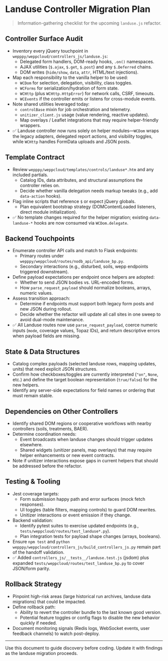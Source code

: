 # Landuse Controller Migration Plan
> Information-gathering checklist for the upcoming `landuse.js` refactor.

## Controller Surface Audit
- Inventory every jQuery touchpoint in `wepppy/weppcloud/controllers_js/landuse.js`:
  - Delegated form handlers, DOM-ready hooks, `.on()` namespaces.
  - AJAX utilities (`$.ajax`, `$.get`, `$.post`) and any `$.Deferred` chains.
  - DOM writes (`hide/show`, `data`, `attr`, HTML/text injections).
- Map each responsibility to the vanilla helper to be used:
  - `WCDom` for selection, delegation, visibility, class toggles.
  - `WCForms` for serialization/hydration of form state.
  - `WCHttp` (plus `WCHttp.HttpError`) for network calls, CSRF, timeouts.
  - `WCEvents` if the controller emits or listens for cross-module events.
- Note shared utilities leveraged today:
  - `controlBase` mixin for job orchestration and telemetry.
  - `unitizer_client.js` usage (value rendering, reactive updates).
  - Map overlays / Leaflet integrations that may require helper-friendly wrappers.
- ✅ Landuse controller now runs solely on helper modules—`WCDom` wraps the legacy adapters, delegated report actions, and visibility toggles, while `WCHttp` handles FormData uploads and JSON posts.

## Template Contract
- Review `wepppy/weppcloud/templates/controls/landuse*.htm` and any included partials.
  - Catalog IDs, data attributes, and structural assumptions the controller relies on.
  - Decide whether vanilla delegation needs markup tweaks (e.g., add `data-action` hooks).
- Flag inline scripts that reference `$` or expect jQuery globals.
  - Plan equivalent bootstrap strategy (DOMContentLoaded listeners, direct module initialization).
- ✅ No template changes required for the helper migration; existing `data-landuse-*` hooks are now consumed via `WCDom.delegate`.

## Backend Touchpoints
- Enumerate controller API calls and match to Flask endpoints:
  - Primary routes under `wepppy/weppcloud/routes/nodb_api/landuse_bp.py`.
  - Secondary interactions (e.g., disturbed, soils, wepp endpoints triggered downstream).
- Define payload expectations per endpoint once helpers are adopted:
  - Whether to send JSON bodies vs. URL-encoded forms.
  - How `parse_request_payload` should normalize booleans, arrays, numeric values.
- Assess transition approach:
  - Determine if endpoints must support both legacy form posts and new JSON during rollout.
  - Decide whether the refactor will update all call sites in one sweep to avoid dual-mode maintenance.
- ✅ All Landuse routes now use `parse_request_payload`, coerce numeric inputs (`mode`, coverage values, Topaz IDs), and return descriptive errors when payload fields are missing.

## State & Data Structures
- Catalog complex payloads (selected landuse rows, mapping updates, units) that need explicit JSON structures.
- Confirm how checkboxes/toggles are currently interpreted (`"on"`, `None`, etc.) and define the target boolean representation (`true/false`) for the new helpers.
- Identify any server-side expectations for field names or ordering that must remain stable.

## Dependencies on Other Controllers
- Identify shared DOM regions or cooperative workflows with nearby controllers (soils, treatments, BAER).
- Determine coordination needs:
  - Event broadcasts when landuse changes should trigger updates elsewhere.
  - Shared widgets (unitizer panels, map overlays) that may require helper enhancements or new event contracts.
- Note if unitizer interactions expose gaps in current helpers that should be addressed before the refactor.

## Testing & Tooling
- Jest coverage targets:
  - Form submission happy path and error surfaces (mock fetch responses).
  - UI toggles (table filters, mapping controls) to guard DOM rewrites.
  - Unitizer interactions or event emission if they change.
- Backend validation:
  - Identify pytest suites to exercise updated endpoints (e.g., `tests/weppcloud/routes/test_landuse*.py`).
  - Plan integration tests for payload shape changes (arrays, booleans).
- Ensure `npm test` and `python wepppy/weppcloud/controllers_js/build_controllers_js.py` remain part of the handoff validation.
- ✅ Added `controllers_js/__tests__/landuse.test.js` (jsdom) plus expanded `tests/weppcloud/routes/test_landuse_bp.py` to cover JSON/form parity.

## Rollback Strategy
- Pinpoint high-risk areas (large historical run archives, landuse data migrations) that could be impacted.
- Define rollback path:
  - Ability to revert the controller bundle to the last known good version.
  - Potential feature toggles or config flags to disable the new behavior quickly if needed.
- Document monitoring signals (Redis logs, WebSocket events, user feedback channels) to watch post-deploy.

---

Use this document to guide discovery before coding. Update it with findings as the landuse migration proceeds.
